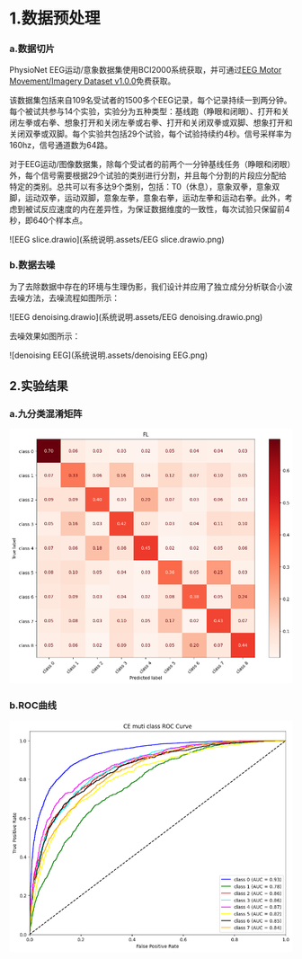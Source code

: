 # 1.数据预处理

### a.数据切片

PhysioNet EEG运动/意象数据集使用BCI2000系统获取，并可通过[EEG Motor Movement/Imagery Dataset v1.0.0](https://physionet.org/content/eegmmidb/1.0.0/)免费获取。

该数据集包括来自109名受试者的1500多个EEG记录，每个记录持续一到两分钟。每个被试共参与14个实验，实验分为五种类型：基线跑（睁眼和闭眼）、打开和关闭左拳或右拳、想象打开和关闭左拳或右拳、打开和关闭双拳或双脚、想象打开和关闭双拳或双脚。每个实验共包括29个试验，每个试验持续约4秒。信号采样率为160hz，信号通道数为64路。

对于EEG运动/图像数据集，除每个受试者的前两个一分钟基线任务（睁眼和闭眼）外，每个信号需要根据29个试验的类别进行分割，并且每个分割的片段应分配给特定的类别。总共可以有多达9个类别，包括：T0（休息），意象双拳，意象双脚，运动双拳，运动双脚，意象左拳，意象右拳，运动左拳和运动右拳。此外，考虑到被试反应速度的内在差异性，为保证数据维度的一致性，每次试验只保留前4秒，即640个样本点。

![EEG slice.drawio](系统说明.assets/EEG slice.drawio.png)

### b.数据去噪

为了去除数据中存在的环境与生理伪影，我们设计并应用了独立成分分析联合小波去噪方法，去噪流程如图所示：

![EEG denoising.drawio](系统说明.assets/EEG denoising.drawio.png)

去噪效果如图所示：

![denoising EEG](系统说明.assets/denoising EEG.png)

## 2.实验结果

### a.九分类混淆矩阵

![image-20250604220401996](系统说明.assets/image-20250604220401996.png)

### b.ROC曲线

![image-20250604220445651](系统说明.assets/image-20250604220445651.png)



























